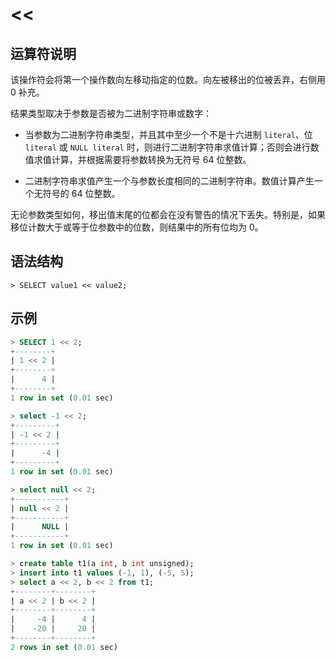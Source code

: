 # **<<**

## **运算符说明**

该操作符会将第一个操作数向左移动指定的位数。向左被移出的位被丢弃，右侧用 0 补充。

结果类型取决于参数是否被为二进制字符串或数字：

- 当参数为二进制字符串类型，并且其中至少一个不是十六进制 `literal`、位 `literal` 或 `NULL literal` 时，则进行二进制字符串求值计算；否则会进行数值求值计算，并根据需要将参数转换为无符号 64 位整数。

- 二进制字符串求值产生一个与参数长度相同的二进制字符串。数值计算产生一个无符号的 64 位整数。

无论参数类型如何，移出值末尾的位都会在没有警告的情况下丢失。特别是，如果移位计数大于或等于位参数中的位数，则结果中的所有位均为 0。

## **语法结构**

```
> SELECT value1 << value2;
```

## **示例**

```sql
> SELECT 1 << 2;
+--------+
| 1 << 2 |
+--------+
|      4 |
+--------+
1 row in set (0.01 sec)

> select -1 << 2;
+---------+
| -1 << 2 |
+---------+
|      -4 |
+---------+
1 row in set (0.01 sec)

> select null << 2;
+-----------+
| null << 2 |
+-----------+
|      NULL |
+-----------+
1 row in set (0.01 sec)

> create table t1(a int, b int unsigned);
> insert into t1 values (-1, 1), (-5, 5);
> select a << 2, b << 2 from t1;
+--------+--------+
| a << 2 | b << 2 |
+--------+--------+
|     -4 |      4 |
|    -20 |     20 |
+--------+--------+
2 rows in set (0.01 sec)
```
